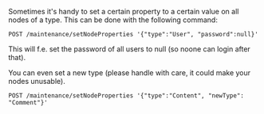 Sometimes it's handy to set a certain property to a certain value on all nodes of a type. This can be done with the following command:

    POST /maintenance/setNodeProperties '{"type":"User", "password":null}'

This will f.e. set the password of all users to null (so noone can login after that).

You can even set a new type (please handle with care, it could make your nodes unusable).

    POST /maintenance/setNodeProperties '{"type":"Content", "newType": "Comment"}'
